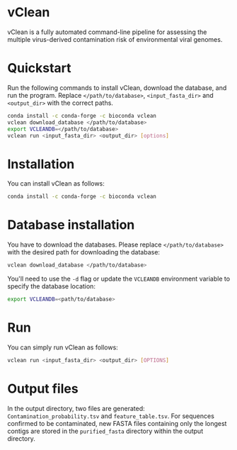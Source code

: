 # vClean

vClean is a fully automated command-line pipeline for assessing the multiple virus-derived contamination risk of environmental viral genomes.

# Quickstart
Run the following commands to install vClean, download the database, and run the program.
Replace `</path/to/database>`, `<input_fasta_dir>` and `<output_dir>` with the correct paths.
```bash
conda install -c conda-forge -c bioconda vclean
vclean download_database </path/to/database>
export VCLEANDB=</path/to/database>
vclean run <input_fasta_dir> <output_dir> [options]
```

# Installation
You can install vClean as follows:
```bash
conda install -c conda-forge -c bioconda vclean
```

# Database installation
You have to download the databases.
Please replace `</path/to/database>` with the desired path for downloading the database:
```bash
vclean download_database </path/to/database>
```

You'll need to use the `-d` flag or update the `VCLEANDB` environment variable to specify the database location:
```bash
export VCLEANDB=<path/to/database>
```

# Run
You can simply run vClean as follows:
```bash
vclean run <input_fasta_dir> <output_dir> [OPTIONS]
```

# Output files
In the output directory, two files are generated: `Contamination_probability.tsv` and `feature_table.tsv`. For sequences confirmed to be contaminated, new FASTA files containing only the longest contigs are stored in the `purified_fasta` directory within the output directory.
